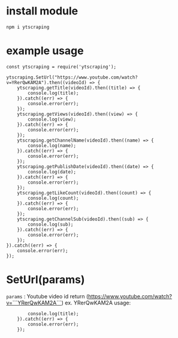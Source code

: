 # install module
```npm i ytscraping```

# example usage
```
const ytscraping = require('ytscraping');

ytscraping.SetUrl("https://www.youtube.com/watch?v=YRerQwKAM2A").then((videoId) => {
    ytscraping.getTitle(videoId).then((title) => {
        console.log(title);
    }).catch((err) => {
        console.error(err);
    });
    ytscraping.getViews(videoId).then((view) => {
        console.log(view);
    }).catch((err) => {
        console.error(err);
    });
    ytscraping.getChannelName(videoId).then((name) => {
        console.log(name);
    }).catch((err) => {
        console.error(err);
    });
    ytscraping.getPublishDate(videoId).then((date) => {
        console.log(date);
    }).catch((err) => {
        console.error(err);
    });
    ytscraping.getLikeCount(videoId).then((count) => {
        console.log(count);
    }).catch((err) => {
        console.error(err);
    });
    ytscraping.getChannelSub(videoId).then((sub) => {
        console.log(sub);
    }).catch((err) => {
        console.error(err);
    });
}).catch((err) => {
    console.error(err);
});
```

# SetUrl(params)
```params``` : Youtube video id return (https://www.youtube.com/watch?v=```YRerQwKAM2A```) ex. YRerQwKAM2A
usage:
``` ytscraping.getTitle(videoId).then((title) => {
        console.log(title);
    }).catch((err) => {
        console.error(err);
    });
```


